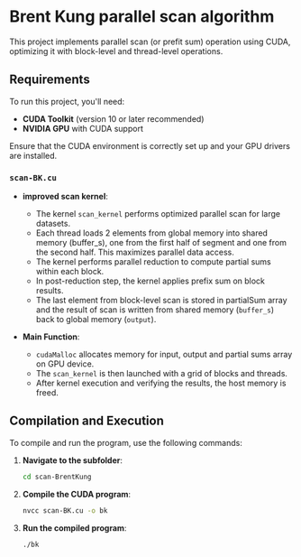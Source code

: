 # Brent Kung parallel scan algorithm

This project implements parallel scan (or prefit sum) operation using CUDA, optimizing it with block-level and thread-level operations.

## Requirements

To run this project, you'll need:

- **CUDA Toolkit** (version 10 or later recommended)
- **NVIDIA GPU** with CUDA support

Ensure that the CUDA environment is correctly set up and your GPU drivers are installed.

### `scan-BK.cu`

- **improved scan kernel**: 
    - The kernel `scan_kernel` performs optimized parallel scan for large datasets.
    - Each thread loads 2 elements from global memory into shared memory (buffer_s), one from the first half of segment and one from the second half. This maximizes parallel data access.
    - The kernel performs parallel reduction to compute partial sums within each block. 
    - In post-reduction step, the kernel applies prefix sum on block results.
    - The last element from block-level scan is stored in partialSum array and the result of scan is written from shared memory (`buffer_s`) back to global memory (`output`).

- **Main Function**:
    - `cudaMalloc` allocates memory for input, output and partial sums array on GPU device.
    - The `scan_kernel` is then launched with a grid of blocks and threads.
    - After kernel execution and verifying the results, the host memory is freed.

## Compilation and Execution

To compile and run the program, use the following commands:

1. **Navigate to the subfolder**:
   ```bash
   cd scan-BrentKung

2. **Compile the CUDA program**:
   ```bash
   nvcc scan-BK.cu -o bk

3. **Run the compiled program**:
   ```bash
   ./bk


